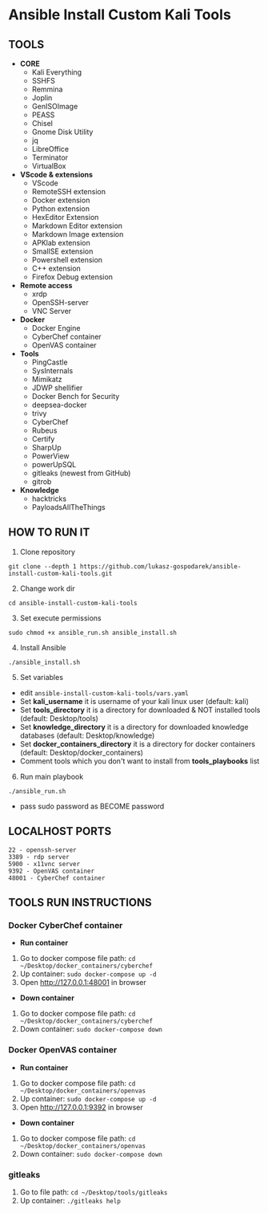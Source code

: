 # Ansible Install Custom Kali Tools

## TOOLS

- **CORE**
  - Kali Everything
  - SSHFS
  - Remmina
  - Joplin
  - GenISOImage
  - PEASS
  - Chisel
  - Gnome Disk Utility
  - jq
  - LibreOffice
  - Terminator
  - VirtualBox
- **VScode & extensions**
  - VScode
  - RemoteSSH extension
  - Docker extension
  - Python extension
  - HexEditor Extension
  - Markdown Editor extension
  - Markdown Image extension
  - APKlab extension
  - SmalISE extension
  - Powershell extension
  - C++ extension
  - Firefox Debug extension
- **Remote access**
  - xrdp
  - OpenSSH-server
  - VNC Server
- **Docker**
  - Docker Engine
  - CyberChef container
  - OpenVAS container
- **Tools**
  - PingCastle
  - SysInternals
  - Mimikatz
  - JDWP shellifier
  - Docker Bench for Security
  - deepsea-docker
  - trivy
  - CyberChef
  - Rubeus
  - Certify
  - SharpUp
  - PowerView
  - powerUpSQL
  - gitleaks (newest from GitHub)
  - gitrob
- **Knowledge**
  - hacktricks
  - PayloadsAllTheThings

## HOW TO RUN IT

1. Clone repository

`git clone --depth 1 https://github.com/lukasz-gospodarek/ansible-install-custom-kali-tools.git`

2. Change work dir

`cd ansible-install-custom-kali-tools`

3. Set execute permissions

`sudo chmod +x ansible_run.sh ansible_install.sh`

4. Install Ansible

`./ansible_install.sh`

5. Set variables

  - edit `ansible-install-custom-kali-tools/vars.yaml`
  - Set **kali_username** it is username of your kali linux user (default: kali)
  - Set **tools_directory** it is a directory for downloaded & NOT installed tools (default: Desktop/tools)
  - Set **knowledge_directory** it is a directory for downloaded knowledge databases (default: Desktop/knowledge)
  - Set **docker_containers_directory** it is a directory for docker containers (default: Desktop/docker_containers)
  - Comment tools which you don't want to install from **tools_playbooks** list

6. Run main playbook

`./ansible_run.sh`

- pass sudo password as BECOME password

## LOCALHOST PORTS

```
22 - openssh-server
3389 - rdp server
5900 - x11vnc server
9392 - OpenVAS container
48001 - CyberChef container
```

## TOOLS RUN INSTRUCTIONS

### Docker CyberChef container

- **Run container**

1. Go to docker compose file path: `cd ~/Desktop/docker_containers/cyberchef`
2. Up container: `sudo docker-compose up -d`
3. Open http://127.0.0.1:48001 in browser

- **Down container**

1. Go to docker compose file path: `cd ~/Desktop/docker_containers/cyberchef`
2. Down container: `sudo docker-compose down`

### Docker OpenVAS container

- **Run container**

1. Go to docker compose file path: `cd ~/Desktop/docker_containers/openvas`
2. Up container: `sudo docker-compose up -d`
3. Open http://127.0.0.1:9392 in browser

- **Down container**

1. Go to docker compose file path: `cd ~/Desktop/docker_containers/openvas`
2. Down container: `sudo docker-compose down`

### gitleaks

1. Go to file path: `cd ~/Desktop/tools/gitleaks`
2. Up container: `./gitleaks help`
